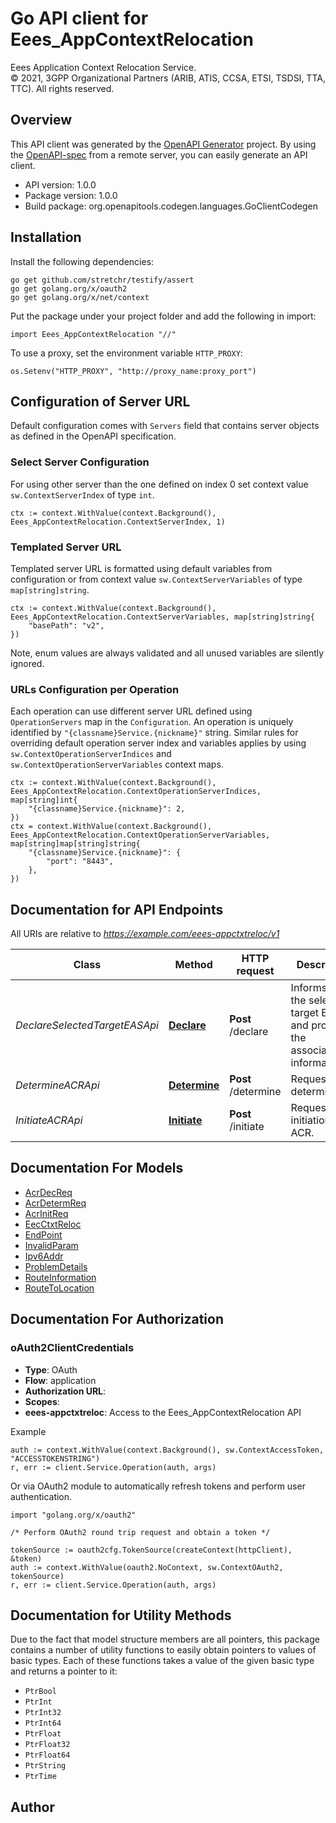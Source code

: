 # Go API client for Eees_AppContextRelocation

Eees Application Context Relocation Service.  
© 2021, 3GPP Organizational Partners (ARIB, ATIS, CCSA, ETSI, TSDSI, TTA, TTC).
All rights reserved.


## Overview
This API client was generated by the [OpenAPI Generator](https://openapi-generator.tech) project.  By using the [OpenAPI-spec](https://www.openapis.org/) from a remote server, you can easily generate an API client.

- API version: 1.0.0
- Package version: 1.0.0
- Build package: org.openapitools.codegen.languages.GoClientCodegen

## Installation

Install the following dependencies:

```shell
go get github.com/stretchr/testify/assert
go get golang.org/x/oauth2
go get golang.org/x/net/context
```

Put the package under your project folder and add the following in import:

```golang
import Eees_AppContextRelocation "//"
```

To use a proxy, set the environment variable `HTTP_PROXY`:

```golang
os.Setenv("HTTP_PROXY", "http://proxy_name:proxy_port")
```

## Configuration of Server URL

Default configuration comes with `Servers` field that contains server objects as defined in the OpenAPI specification.

### Select Server Configuration

For using other server than the one defined on index 0 set context value `sw.ContextServerIndex` of type `int`.

```golang
ctx := context.WithValue(context.Background(), Eees_AppContextRelocation.ContextServerIndex, 1)
```

### Templated Server URL

Templated server URL is formatted using default variables from configuration or from context value `sw.ContextServerVariables` of type `map[string]string`.

```golang
ctx := context.WithValue(context.Background(), Eees_AppContextRelocation.ContextServerVariables, map[string]string{
	"basePath": "v2",
})
```

Note, enum values are always validated and all unused variables are silently ignored.

### URLs Configuration per Operation

Each operation can use different server URL defined using `OperationServers` map in the `Configuration`.
An operation is uniquely identified by `"{classname}Service.{nickname}"` string.
Similar rules for overriding default operation server index and variables applies by using `sw.ContextOperationServerIndices` and `sw.ContextOperationServerVariables` context maps.

```golang
ctx := context.WithValue(context.Background(), Eees_AppContextRelocation.ContextOperationServerIndices, map[string]int{
	"{classname}Service.{nickname}": 2,
})
ctx = context.WithValue(context.Background(), Eees_AppContextRelocation.ContextOperationServerVariables, map[string]map[string]string{
	"{classname}Service.{nickname}": {
		"port": "8443",
	},
})
```

## Documentation for API Endpoints

All URIs are relative to *https://example.com/eees-appctxtreloc/v1*

Class | Method | HTTP request | Description
------------ | ------------- | ------------- | -------------
*DeclareSelectedTargetEASApi* | [**Declare**](docs/DeclareSelectedTargetEASApi.md#declare) | **Post** /declare | Informs about the selected target EAS and provides the associated information.
*DetermineACRApi* | [**Determine**](docs/DetermineACRApi.md#determine) | **Post** /determine | Request ACR determination.
*InitiateACRApi* | [**Initiate**](docs/InitiateACRApi.md#initiate) | **Post** /initiate | Request the initiation of ACR.


## Documentation For Models

 - [AcrDecReq](docs/AcrDecReq.md)
 - [AcrDetermReq](docs/AcrDetermReq.md)
 - [AcrInitReq](docs/AcrInitReq.md)
 - [EecCtxtReloc](docs/EecCtxtReloc.md)
 - [EndPoint](docs/EndPoint.md)
 - [InvalidParam](docs/InvalidParam.md)
 - [Ipv6Addr](docs/Ipv6Addr.md)
 - [ProblemDetails](docs/ProblemDetails.md)
 - [RouteInformation](docs/RouteInformation.md)
 - [RouteToLocation](docs/RouteToLocation.md)


## Documentation For Authorization



### oAuth2ClientCredentials


- **Type**: OAuth
- **Flow**: application
- **Authorization URL**: 
- **Scopes**: 
 - **eees-appctxtreloc**: Access to the Eees_AppContextRelocation API

Example

```golang
auth := context.WithValue(context.Background(), sw.ContextAccessToken, "ACCESSTOKENSTRING")
r, err := client.Service.Operation(auth, args)
```

Or via OAuth2 module to automatically refresh tokens and perform user authentication.

```golang
import "golang.org/x/oauth2"

/* Perform OAuth2 round trip request and obtain a token */

tokenSource := oauth2cfg.TokenSource(createContext(httpClient), &token)
auth := context.WithValue(oauth2.NoContext, sw.ContextOAuth2, tokenSource)
r, err := client.Service.Operation(auth, args)
```


## Documentation for Utility Methods

Due to the fact that model structure members are all pointers, this package contains
a number of utility functions to easily obtain pointers to values of basic types.
Each of these functions takes a value of the given basic type and returns a pointer to it:

* `PtrBool`
* `PtrInt`
* `PtrInt32`
* `PtrInt64`
* `PtrFloat`
* `PtrFloat32`
* `PtrFloat64`
* `PtrString`
* `PtrTime`

## Author



